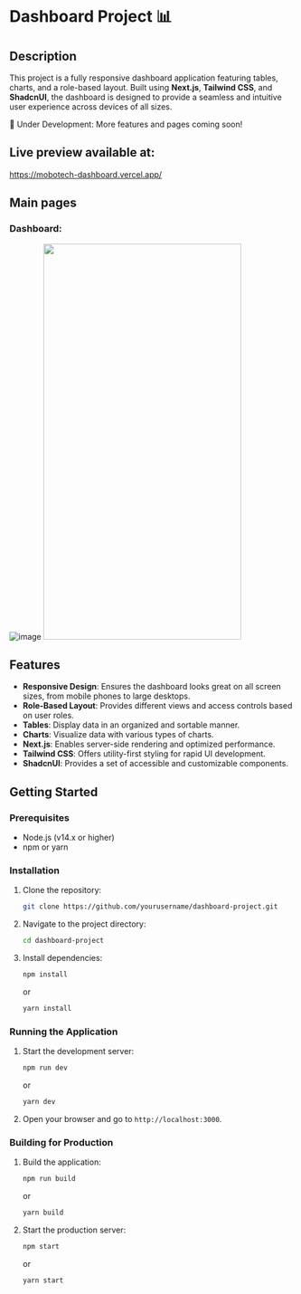 # Dashboard Project 📊

## Description

This project is a fully responsive dashboard application featuring tables, charts, and a role-based layout. Built using **Next.js**, **Tailwind CSS**, and **ShadcnUI**, the dashboard is designed to provide a seamless and intuitive user experience across devices of all sizes.

🚧 Under Development: More features and pages coming soon!

## Live preview available at:

https://mobotech-dashboard.vercel.app/

## Main pages

### Dashboard:

![image](https://github.com/user-attachments/assets/5955e124-3d44-4f6c-861a-c2f1a3efd21a)
<image src="https://github.com/user-attachments/assets/fd456ebf-6285-4641-8ef5-64907990daba" width="350px" height="700px" />

## Features

- **Responsive Design**: Ensures the dashboard looks great on all screen sizes, from mobile phones to large desktops.
- **Role-Based Layout**: Provides different views and access controls based on user roles.
- **Tables**: Display data in an organized and sortable manner.
- **Charts**: Visualize data with various types of charts.
- **Next.js**: Enables server-side rendering and optimized performance.
- **Tailwind CSS**: Offers utility-first styling for rapid UI development.
- **ShadcnUI**: Provides a set of accessible and customizable components.

## Getting Started

### Prerequisites

- Node.js (v14.x or higher)
- npm or yarn

### Installation

1. Clone the repository:
   ```sh
   git clone https://github.com/yourusername/dashboard-project.git
   ```
2. Navigate to the project directory:
   ```sh
   cd dashboard-project
   ```
3. Install dependencies:
   ```sh
   npm install
   ```
   or
   ```sh
   yarn install
   ```

### Running the Application

1. Start the development server:
   ```sh
   npm run dev
   ```
   or
   ```sh
   yarn dev
   ```
2. Open your browser and go to `http://localhost:3000`.

### Building for Production

1. Build the application:
   ```sh
   npm run build
   ```
   or
   ```sh
   yarn build
   ```
2. Start the production server:
   ```sh
   npm start
   ```
   or
   ```sh
   yarn start
   ```
